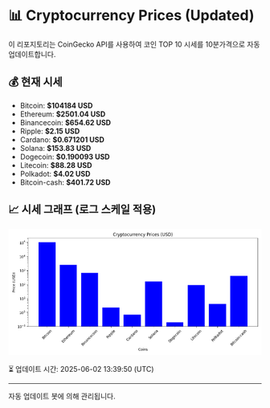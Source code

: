 
# 📊 Cryptocurrency Prices (Updated)

이 리포지토리는 CoinGecko API를 사용하여 코인 TOP 10 시세를 10분가격으로 자동 업데이트합니다.

## 💰 현재 시세
- Bitcoin: **$104184 USD**
- Ethereum: **$2501.04 USD**
- Binancecoin: **$654.62 USD**
- Ripple: **$2.15 USD**
- Cardano: **$0.671201 USD**
- Solana: **$153.83 USD**
- Dogecoin: **$0.190093 USD**
- Litecoin: **$88.28 USD**
- Polkadot: **$4.02 USD**
- Bitcoin-cash: **$401.72 USD**

## 📈 시세 그래프 (로그 스케일 적용)
![Crypto Prices](crypto_prices.png)

⏳ 업데이트 시간: 2025-06-02 13:39:50 (UTC)

---
자동 업데이트 봇에 의해 관리됩니다.
